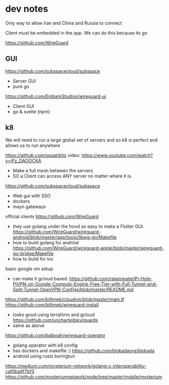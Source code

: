 # dev notes

Only way to allow Iran and China and Russia to connect

Client must be embedded in the app. We can do this because its go



https://github.com/WireGuard

## GUI
https://github.com/subspacecloud/subspace
- Server GUI
- pure go 

https://github.com/EmbarkStudios/wireguard-ui
- Client GUI
- go & svelte (npm) 

## k8

We will need to run a large global set of servers and so k8 is perfect and allows us to run anywhere

https://github.com/squat/kilo
video: https://www.youtube.com/watch?v=iPz_DAOOCKA
- Make a full mesh between the servers
- SO a Client can access ANY server no matter where it is.


https://github.com/subspacecloud/subspace
- Web gui with SSO
- dockers
- mayn gateways



official clients
https://github.com/WireGuard
- they use golang under the hood so easy to make a Flutter GUI.
https://github.com/WireGuard/wireguard-android/blob/master/app/tools/libwg-go/Makefile
- how to build golang for android
https://github.com/WireGuard/wireguard-apple/blob/master/wireguard-go-bridge/Makefile
- how to build for ios



basic google vm setup
- can make it gcloud based.
https://github.com/rajannpatel/Pi-Hole-PiVPN-on-Google-Compute-Engine-Free-Tier-with-Full-Tunnel-and-Split-Tunnel-OpenVPN-Configs/blob/master/README.md


https://github.com/billimek/cloudvm/blob/master/main.tf
https://github.com/billimek/wireguard-install
- looks good using terraform and gcloud
https://github.com/unchartedsky/guards
- same as above


https://github.com/balboah/wireguard-operator
- golang operator with k8 config
- has dockers and makefile :)
https://github.com/blokadaorg/blokada
- android using rusts boringtun





https://medium.com/mysterium-network/golang-c-interoperability-caf0ba9f7bf3
https://github.com/mysteriumnetwork/node/tree/master/mobile/mysterium
